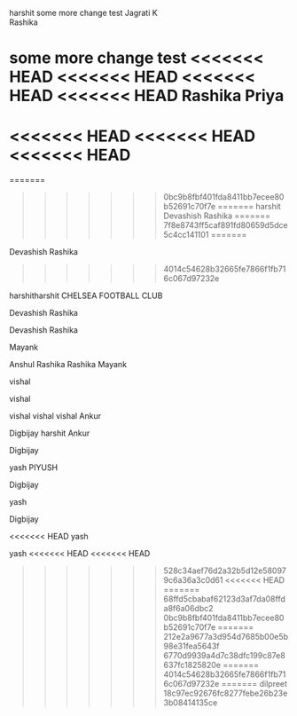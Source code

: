 harshit
some more change
test
Jagrati K  
Rashika


some more change
test
<<<<<<< HEAD
<<<<<<< HEAD
<<<<<<< HEAD
<<<<<<< HEAD
Rashika
Priya
=======
<<<<<<< HEAD
<<<<<<< HEAD
<<<<<<< HEAD
=======
=======
>>>>>>> 0bc9b8fbf401fda8411bb7ecee80b52691c70f7e
=======
harshit
Devashish
Rashika
=======
>>>>>>> 7f8e8743ff5caf891fd80659d5dce5c4cc141101
=======

Devashish
Rashika
>>>>>>> 4014c54628b32665fe7866f1fb716c067d97232e


harshitharshit
CHELSEA FOOTBALL CLUB 


Devashish
Rashika





Devashish
Rashika

Mayank

Anshul
Rashika
Rashika
Mayank

vishal


vishal 


vishal vishal vishal 
Ankur

Digbijay
harshit
Ankur



Digbijay

yash
PIYUSH

Digbijay

yash


Digbijay


<<<<<<< HEAD
yash

yash
<<<<<<< HEAD
<<<<<<< HEAD
>>>>>>> 528c34aef76d2a32b5d12e580979c6a36a3c0d61
<<<<<<< HEAD
=======
>>>>>>> 68ffd5cbabaf62123d3af7da08ffda8f6a06dbc2
>>>>>>> 0bc9b8fbf401fda8411bb7ecee80b52691c70f7e
=======
>>>>>>> 212e2a9677a3d954d7685b00e5b98e31fea5643f
>>>>>>> 6770d9939a4d7c38dfc199c87e8637fc1825820e
=======
>>>>>>> 4014c54628b32665fe7866f1fb716c067d97232e
=======
dilpreet
>>>>>>> 18c97ec92676fc8277febe26b23e3b08414135ce
